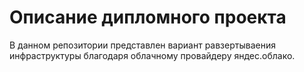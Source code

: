 # Описание дипломного проекта

В данном репозитории представлен вариант равзертываения инфраструктуры благодаря облачному провайдеру яндес.облако.
